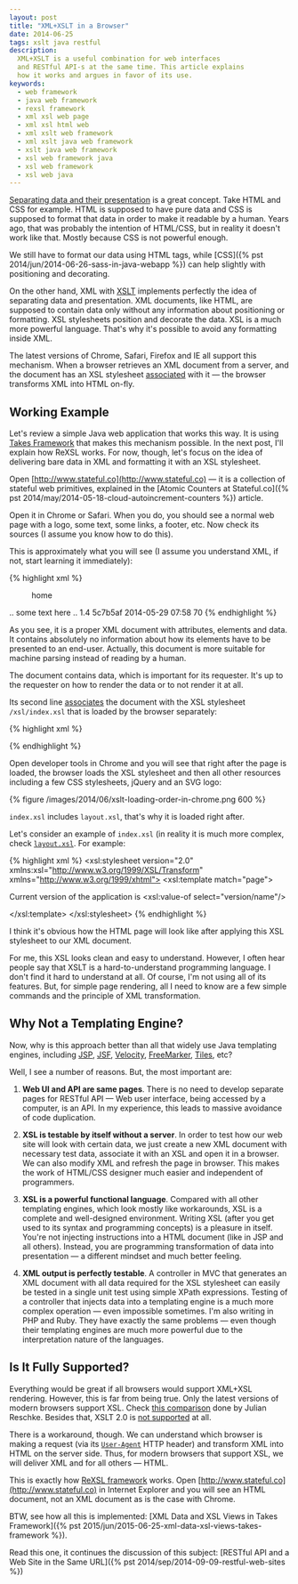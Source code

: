 ```yaml
---
layout: post
title: "XML+XSLT in a Browser"
date: 2014-06-25
tags: xslt java restful
description:
  XML+XSLT is a useful combination for web interfaces
  and RESTful API-s at the same time. This article explains
  how it works and argues in favor of its use.
keywords:
  - web framework
  - java web framework
  - rexsl framework
  - xml xsl web page
  - xml xsl html web
  - xml xslt web framework
  - xml xslt java web framework
  - xslt java web framework
  - xsl web framework java
  - xsl web framework
  - xsl web java
---
```


[Separating data and their presentation](http://en.wikipedia.org/wiki/Separation_of_presentation_and_content)
is a great concept. Take HTML and CSS for example. HTML is supposed to have pure data and
CSS is supposed to format that data in order to make it readable by a human. Years ago,
that was probably the intention of HTML/CSS, but in reality it doesn't work like that.
Mostly because CSS is not powerful enough.

We still have to format our data using HTML tags, while
[CSS]({% pst 2014/jun/2014-06-26-sass-in-java-webapp %})
can help slightly with positioning and decorating.

On the other hand, XML with [XSLT](http://en.wikipedia.org/wiki/XSLT)
implements perfectly the idea of separating data and presentation. XML documents,
like HTML, are supposed to contain data only without any information about
positioning or formatting. XSL stylesheets position and decorate the data.
XSL is a much more powerful language. That's why it's possible to avoid
any formatting inside XML.

The latest versions of Chrome, Safari, Firefox and IE all support
this mechanism. When a browser retrieves an XML document from a server,
and the document has an XSL stylesheet [associated](http://www.w3.org/TR/xml-stylesheet/)
with it &mdash; the browser transforms XML into HTML on-fly.

<!--more-->

## Working Example

Let's review a simple Java web application that works
this way. It is using [Takes Framework](http://www.takes.org)
that makes this mechanism possible. In the next post, I'll explain
how ReXSL works. For now, though, let's focus on the idea of delivering
bare data in XML and formatting it with an XSL stylesheet.

Open [http://www.stateful.co](http://www.stateful.co) &mdash; it is
a collection of stateful web primitives, explained in the
[Atomic Counters at Stateful.co]({% pst 2014/may/2014-05-18-cloud-autoincrement-counters %}) article.

Open it in Chrome or Safari. When you do, you should
see a normal web page with a logo, some text, some links, a footer, etc.
Now check its sources (I assume you know how to do this).

This is approximately what you will see
(I assume you understand XML, if not, start learning it immediately):

{% highlight xml %}
<?xml-stylesheet type='text/xsl' href='/xsl/index.xsl'?>
<page date="2014-06-15T15:30:49.521Z" ip="10.168.29.135">
  <menu>home</menu>
  <documentation>.. some text here ..</documentation>
  <version>
    <name>1.4</name>
    <revision>5c7b5af</revision>
    <date>2014-05-29 07:58</date>
  </version>
  <links>
    <link href="..." rel="rexsl:google" type="text/xml"/>
    <link href="..." rel="rexsl:github" type="text/xml"/>
    <link href="..." rel="rexsl:facebook" type="text/xml"/>
  </links>
  <millis>70</millis>
</page>
{% endhighlight %}

As you see, it is a proper XML document with attributes,
elements and data. It contains absolutely no information about how
its elements have to be presented to an end-user. Actually,
this document is more suitable for machine parsing instead of reading by a human.

The document contains data, which is important for its requester.
It's up to the requester on how to render the data or to not render it at all.

Its second line [associates](http://www.w3.org/TR/xml-stylesheet/)
the document with the XSL stylesheet `/xsl/index.xsl` that
is loaded by the browser separately:

{% highlight xml %}
<?xml-stylesheet type='text/xsl' href='/xsl/index.xsl'?>
{% endhighlight %}

Open developer tools in Chrome and you will see that right
after the page is loaded, the browser loads the XSL stylesheet
and then all other resources including a few CSS stylesheets,
jQuery and an SVG logo:

{% figure /images/2014/06/xslt-loading-order-in-chrome.png 600 %}

`index.xsl` includes `layout.xsl`, that's why it is loaded right after.

Let's consider an example of `index.xsl` (in reality
it is much more complex, check [`layout.xsl`](https://github.com/sttc/stateful/blob/master/src/main/webapp/xsl/layout.xsl).
For example:

{% highlight xml %}
<xsl:stylesheet version="2.0"
  xmlns:xsl="http://www.w3.org/1999/XSL/Transform"
  xmlns="http://www.w3.org/1999/xhtml">
  <xsl:template match="page">
    <html>
      <body>
        <p>
          Current version of the application is
          <xsl:value-of select="version/name"/>
        </p>
      </body>
    </html>
  </xsl:template>
</xsl:stylesheet>
{% endhighlight %}

I think it's obvious how the HTML page will look like
after applying this XSL stylesheet to our XML document.

For me, this XSL looks clean and easy to understand. However,
I often hear people say that XSLT is a hard-to-understand programming language.
I don't find it hard to understand at all. Of course, I'm not using
all of its features. But, for simple page rendering, all I need
to know are a few simple commands and the principle of XML transformation.

## Why Not a Templating Engine?

Now, why is this approach better than all that widely use Java templating engines, including
[JSP](http://en.wikipedia.org/wiki/JavaServer_Pages),
[JSF](http://en.wikipedia.org/wiki/JavaServer_Faces),
[Velocity](http://velocity.apache.org/engine/devel/),
[FreeMarker](http://freemarker.org/),
[Tiles](http://tiles.apache.org/), etc?

Well, I see a number of reasons. But, the most important are:

  1. **Web UI and API are same pages**.
    There is no need to develop separate pages for RESTful API &mdash;
    Web user interface, being accessed by a computer, is an API.
    In my experience, this leads to massive avoidance of code duplication.

  2. **XSL is testable by itself without a server**.
    In order to test how our web site will look with certain data,
    we just create a new XML document with necessary test data,
    associate it with an XSL and open it in a browser. We can also
    modify XML and refresh the page in browser. This makes the work
    of HTML/CSS designer much easier and independent of programmers.

  3. **XSL is a powerful functional language**.
    Compared with all other templating engines, which look mostly like
    workarounds, XSL is a complete and well-designed environment.
    Writing XSL (after you get used to its syntax and programming concepts)
    is a pleasure in itself. You're not injecting instructions into
    a HTML document (like in JSP and all others). Instead, you are
    programming transformation of data into presentation &mdash;
    a different mindset and much better feeling.

  4. **XML output is perfectly testable**.
    A controller in MVC that generates an XML document with all data
    required for the XSL stylesheet can easily be tested in a single unit
    test using simple XPath expressions. Testing of a controller that injects
    data into a templating engine is a much more complex operation
    &mdash; even impossible sometimes.
    I'm also writing in PHP and Ruby. They have exactly the same problems
    &mdash; even though their templating engines are much more powerful
    due to the interpretation nature of the languages.

## Is It Fully Supported?

Everything would be great if all browsers would support XML+XSL rendering.
However, this is far from being true. Only the latest versions of modern
browsers support XSL. Check [this comparison](http://greenbytes.de/tech/tc/xslt/)
done by Julian Reschke. Besides that, XSLT 2.0 is
[not supported](http://stackoverflow.com/questions/6282340/which-browsers-support-xslt-2-0-already) at all.

There is a workaround, though. We can understand which browser
is making a request (via its [`User-Agent`](http://en.wikipedia.org/wiki/User_agent) HTTP header)
and transform XML into HTML on the server side. Thus, for modern browsers that support XSL,
we will deliver XML and for all others &mdash; HTML.

This is exactly how [ReXSL framework](https://github.com/yegor256/rexsl) works.
Open [http://www.stateful.co](http://www.stateful.co) in Internet Explorer
and you will see an HTML document, not an XML document as is the case with Chrome.

BTW, see how all this is implemented:
[XML Data and XSL Views in Takes Framework]({% pst 2015/jun/2015-06-25-xml-data-xsl-views-takes-framework %}).

Read this one, it continues the discussion of this subject:
[RESTful API and a Web Site in the Same URL]({% pst 2014/sep/2014-09-09-restful-web-sites %})
